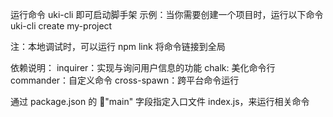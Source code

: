 运行命令 uki-cli 即可启动脚手架
示例：当你需要创建一个项目时，运行以下命令
uki-cli create my-project

注：本地调试时，可以运行 npm link 将命令链接到全局

依赖说明：
inquirer：实现与询问用户信息的功能
chalk: 美化命令行
commander：自定义命令
cross-spawn：跨平台命令运行

通过 package.json 的 "main" 字段指定入口文件 index.js，来运行相关命令
